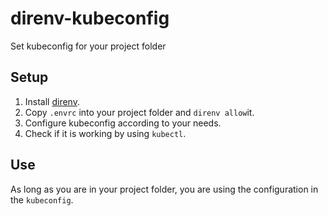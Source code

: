 # direnv-kubeconfig
Set kubeconfig for your project folder

## Setup
1. Install [direnv](direnv.net).
2. Copy `.envrc` into your project folder and `direnv allow`it.
3. Configure kubeconfig according to your needs.
4. Check if it is working by using `kubectl`.

## Use
As long as you are in your project folder, you are using the configuration in the `kubeconfig`.
